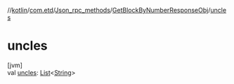 //[kotlin](../../../../index.md)/[com.etd](../../index.md)/[Json_rpc_methods](../index.md)/[GetBlockByNumberResponseObj](index.md)/[uncles](uncles.md)

# uncles

[jvm]\
val [uncles](uncles.md): [List](https://kotlinlang.org/api/latest/jvm/stdlib/kotlin.collections/-list/index.html)&lt;[String](https://kotlinlang.org/api/latest/jvm/stdlib/kotlin/-string/index.html)&gt;
